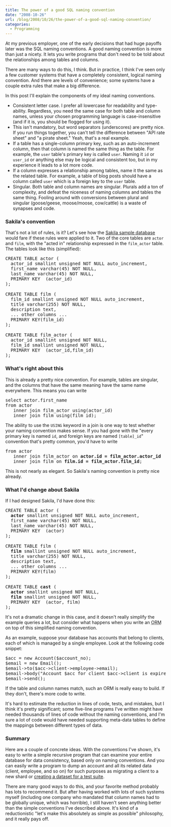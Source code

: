 ```yaml
---
title: The power of a good SQL naming convention
date: "2008-10-26"
url: /blog/2008/10/26/the-power-of-a-good-sql-naming-convention/
categories:
  - Programming
---
```

At my previous employer, one of the early decisions that had huge payoffs later was the SQL naming conventions. A good naming convention is more than just a nicety. It lets you write programs that don't need to be told about the relationships among tables and columns.

There are many ways to do this, I think. But in practice, I think I've seen only a few customer systems that have a completely consistent, logical naming convention. And there are levels of convenience; some systems have a couple extra rules that make a big difference.

In this post I'll explain the components of my ideal naming conventions.

<!--more-->

*   Consistent letter case. I prefer all lowercase for readability and type-ability. Regardless, you need the same case for both table and column names, unless your chosen programming language is case-insensitive (and if it is, you should be flogged for using it).
*   This isn't mandatory, but word separators (underscores) are pretty nice. If you run things together, you can't tell the difference between "API rate sheet" and "a pirate sheet." Yeah, that's a real example.
*   If a table has a single-column primary key, such as an auto-increment column, then that column is named the same thing as the table. For example, the `user` table's primary key is called `user`. Naming it `id` or `user_id` or anything else may be logical and consistent too, but in my experience it leads to a lot more code.
*   If a column expresses a relationship among tables, name it the same as the related table. For example, a table of blog posts should have a column called `user` which is a foreign key to the `user` table.
*   Singular. Both table and column names are singular. Plurals add a ton of complexity, and defeat the niceness of naming columns and tables the same thing. Fooling around with conversions between plural and singular (goose/geese, moose/moose, cow/cattle) is a waste of synapses and code.

### Sakila's convention

That's not a lot of rules, is it? Let's see how the [Sakila sample database](http://dev.mysql.com/doc/sakila/en/sakila.html) would fare if these rules were applied to it. Two of the core tables are `actor` and `film`, with the "acted in" relationship expressed in the `film_actor` table. The tables look like this (simplified):

<pre>CREATE TABLE actor (
  actor_id smallint unsigned NOT NULL auto_increment,
  first_name varchar(45) NOT NULL,
  last_name varchar(45) NOT NULL,
  PRIMARY KEY  (actor_id)
);

CREATE TABLE film (
  film_id smallint unsigned NOT NULL auto_increment,
  title varchar(255) NOT NULL,
  description text,
  ... other columns ...
  PRIMARY KEY(film_id)
);

CREATE TABLE film_actor (
  actor_id smallint unsigned NOT NULL,
  film_id smallint unsigned NOT NULL,
  PRIMARY KEY  (actor_id,film_id)
);
</pre>

### What's right about this

This is already a pretty nice convention. For example, tables are singular, and the columns that have the same meaning have the same name everywhere. This means you can write

<pre>select actor.first_name
from actor
   inner join film_actor using(actor_id)
   inner join film using(film_id);</pre>

The ability to use the `USING` keyword in a join is one way to test whether your naming convention makes sense. If you had gone with the "every primary key is named `id`, and foreign keys are named `[table]_id`" convention that's pretty common, you'd have to write

<pre>from actor
   inner join film_actor on <strong>actor.id = film_actor.actor_id</strong>
   inner join film on <strong>film.id = film_actor.film_id</strong>;</pre>

This is not nearly as elegant. So Sakila's naming convention is pretty nice already.

### What I'd change about Sakila

If I had designed Sakila, I'd have done this:

<pre>CREATE TABLE actor (
  <strong>actor</strong> smallint unsigned NOT NULL auto_increment,
  first_name varchar(45) NOT NULL,
  last_name varchar(45) NOT NULL,
  PRIMARY KEY  (actor)
);

CREATE TABLE film (
  <strong>film</strong> smallint unsigned NOT NULL auto_increment,
  title varchar(255) NOT NULL,
  description text,
  ... other columns ...
  PRIMARY KEY(film)
);

CREATE TABLE <strong>cast</strong> (
  <strong>actor</strong> smallint unsigned NOT NULL,
  <strong>film</strong> smallint unsigned NOT NULL,
  PRIMARY KEY  (actor, film)
);
</pre>

It's not a dramatic change in this case, and it doesn't really simplify the example queries a lot, but consider what happens when you write an <acronym title="Object-relational mapping">ORM</acronym> on top of this simplified naming convention.

As an example, suppose your database has accounts that belong to clients, each of which is managed by a single employee. Look at the following code snippet:

<pre>$acc = new Account($account_no);
$email = new Email();
$email->to($acc->client->employee->email);
$email->body("Account $acc for client $acc->client is expired");
$email->send();
</pre>

If the table and column names match, such an ORM is really easy to build. If they don't, there's more code to write.

It's hard to estimate the reduction in lines of code, tests, and mistakes, but I think it's pretty significant; some five-line programs I've written might have needed thousands of lines of code without the naming conventions, and I'm sure a lot of code would have needed supporting meta-data tables to define the mappings between different types of data.

### Summary

Here are a couple of concrete ideas. With the conventions I've shown, it's easy to write a simple recursive program that can examine your entire database for data consistency, based only on naming conventions. And you can easily write a program to dump an account and all its related data (client, employee, and so on) for such purposes as migrating a client to a new shard or [creating a dataset for a test suite](/blog/2008/08/19/how-to-unit-test-code-that-interacts-with-a-database/).

There are many good ways to do this, and your favorite method probably has lots to recommend it. But after having worked with lots of such systems myself (including one company who mandated that column names had to be globally unique, which was horrible), I still haven't seen anything better than the simple conventions I've described above. It's kind of a reductionistic "let's make this absolutely as simple as possible" philosophy, and it really pays off.



